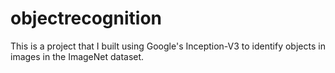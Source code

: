 # objectrecognition
This is a project that I built using Google's Inception-V3 to identify objects in images in the ImageNet dataset. 
